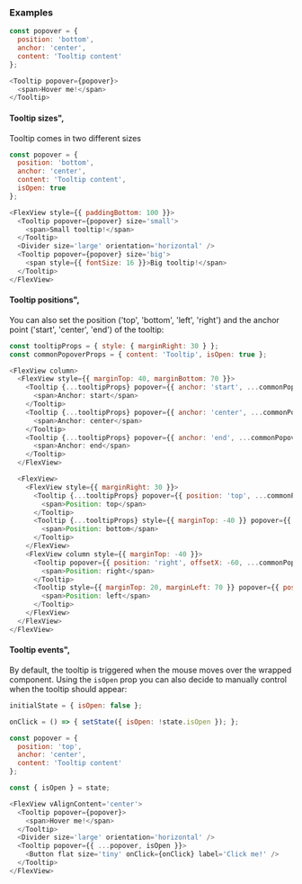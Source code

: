 ### Examples

```js
const popover = {
  position: 'bottom',
  anchor: 'center',
  content: 'Tooltip content'
};

<Tooltip popover={popover}>
  <span>Hover me!</span>
</Tooltip>
```

#### Tooltip sizes",
Tooltip comes in two different sizes

```js
const popover = {
  position: 'bottom',
  anchor: 'center',
  content: 'Tooltip content',
  isOpen: true
};

<FlexView style={{ paddingBottom: 100 }}>
  <Tooltip popover={popover} size='small'>
    <span>Small tooltip!</span>
  </Tooltip>
  <Divider size='large' orientation='horizontal' />
  <Tooltip popover={popover} size='big'>
    <span style={{ fontSize: 16 }}>Big tooltip!</span>
  </Tooltip>
</FlexView>
```

#### Tooltip positions",
You can also set the position ('top', 'bottom', 'left', 'right') and the anchor point ('start', 'center', 'end') of the tooltip:

```js
const tooltipProps = { style: { marginRight: 30 } };
const commonPopoverProps = { content: 'Tooltip', isOpen: true };

<FlexView column>
  <FlexView style={{ marginTop: 40, marginBottom: 70 }}>
    <Tooltip {...tooltipProps} popover={{ anchor: 'start', ...commonPopoverProps }}>
      <span>Anchor: start</span>
    </Tooltip>
    <Tooltip {...tooltipProps} popover={{ anchor: 'center', ...commonPopoverProps }}>
      <span>Anchor: center</span>
    </Tooltip>
    <Tooltip {...tooltipProps} popover={{ anchor: 'end', ...commonPopoverProps }}>
      <span>Anchor: end</span>
    </Tooltip>
  </FlexView>

  <FlexView>
    <FlexView style={{ marginRight: 30 }}>
      <Tooltip {...tooltipProps} popover={{ position: 'top', ...commonPopoverProps }}>
        <span>Position: top</span>
      </Tooltip>
      <Tooltip {...tooltipProps} style={{ marginTop: -40 }} popover={{ position: 'bottom', offsetY: -40, ...commonPopoverProps }}>
        <span>Position: bottom</span>
      </Tooltip>
    </FlexView>
    <FlexView column style={{ marginTop: -40 }}>
      <Tooltip popover={{ position: 'right', offsetX: -60, ...commonPopoverProps }}>
        <span>Position: right</span>
      </Tooltip>
      <Tooltip style={{ marginTop: 20, marginLeft: 70 }} popover={{ position: 'left', ...commonPopoverProps }}>
        <span>Position: left</span>
      </Tooltip>
    </FlexView>
  </FlexView>
</FlexView>
```

#### Tooltip events",
By default, the tooltip is triggered when the mouse moves over the wrapped component. Using the `isOpen` prop you can also decide to manually control when the tooltip should appear:

```js
initialState = { isOpen: false };

onClick = () => { setState({ isOpen: !state.isOpen }); };

const popover = {
  position: 'top',
  anchor: 'center',
  content: 'Tooltip content'
};

const { isOpen } = state;

<FlexView vAlignContent='center'>
  <Tooltip popover={popover}>
    <span>Hover me!</span>
  </Tooltip>
  <Divider size='large' orientation='horizontal' />
  <Tooltip popover={{ ...popover, isOpen }}>
    <Button flat size='tiny' onClick={onClick} label='Click me!' />
  </Tooltip>
</FlexView>
```
